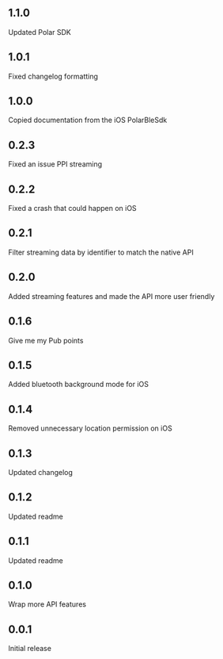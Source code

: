## 1.1.0
Updated Polar SDK

## 1.0.1
Fixed changelog formatting

## 1.0.0
Copied documentation from the iOS PolarBleSdk

## 0.2.3
Fixed an issue PPI streaming

## 0.2.2
Fixed a crash that could happen on iOS

## 0.2.1
Filter streaming data by identifier to match the native API

## 0.2.0
Added streaming features and made the API more user friendly

## 0.1.6
Give me my Pub points

## 0.1.5
Added bluetooth background mode for iOS

## 0.1.4
Removed unnecessary location permission on iOS

## 0.1.3
Updated changelog

## 0.1.2
Updated readme

## 0.1.1
Updated readme

## 0.1.0
Wrap more API features

## 0.0.1
Initial release